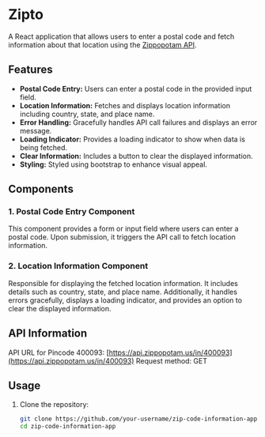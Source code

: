 # Zipto

A React application that allows users to enter a postal code and fetch information about that location using the [Zippopotam API](https://api.zippopotam.us/).

## Features

- **Postal Code Entry:** Users can enter a postal code in the provided input field.
- **Location Information:** Fetches and displays location information including country, state, and place name.
- **Error Handling:** Gracefully handles API call failures and displays an error message.
- **Loading Indicator:** Provides a loading indicator to show when data is being fetched.
- **Clear Information:** Includes a button to clear the displayed information.
- **Styling:** Styled using bootstrap to enhance visual appeal.

## Components

### 1. Postal Code Entry Component

This component provides a form or input field where users can enter a postal code. Upon submission, it triggers the API call to fetch location information.

### 2. Location Information Component

Responsible for displaying the fetched location information. It includes details such as country, state, and place name. Additionally, it handles errors gracefully, displays a loading indicator, and provides an option to clear the displayed information.

## API Information

API URL for Pincode 400093: [https://api.zippopotam.us/in/400093](https://api.zippopotam.us/in/400093)
Request method: GET

## Usage

1. Clone the repository:

   ```bash
   git clone https://github.com/your-username/zip-code-information-app.git
   cd zip-code-information-app
